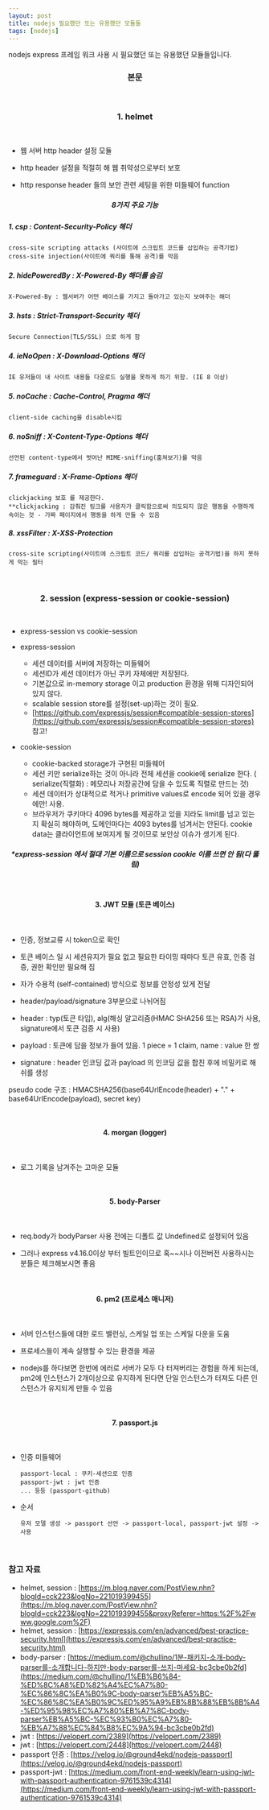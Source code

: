 ```yaml
---
layout: post
title: nodejs 필요했던 또는 유용했던 모듈들
tags: [nodejs]
---
```


 nodejs express 프레임 워크 사용 시 필요했던 또는 유용했던 모듈들입니다.

### <center>본문</center>

<br />

### <center>1. helmet</center>

<br />

 - 웹 서버 http header 설정 모듈

 - http header 설정을 적절히 해 웹 취약성으로부터 보호

 - http response header 들의 보안 관련 세팅을 위한 미들웨어 function

##### <center>8가지 주요 기능</center>

##### 1. csp : Content-Security-Policy 해더
    cross-site scripting attacks (사이트에 스크립트 코드를 삽입하는 공격기법)
    cross-site injection(사이트에 쿼리를 통해 공격)를 막음

##### 2. hidePoweredBy : X-Powered-By 해더를 숨김
    X-Powered-By : 웹서버가 어떤 베이스를 가지고 돌아가고 있는지 보여주는 해더

##### 3. hsts : Strict-Transport-Security 해더
    Secure Connection(TLS/SSL) 으로 하게 함

##### 4. ieNoOpen : X-Download-Options 해더
    IE 유저들이 내 사이트 내용들 다운로드 실행을 못하게 하기 위함. (IE 8 이상)

##### 5. noCache : Cache-Control, Pragma 해더
    client-side caching을 disable시킴

##### 6. noSniff : X-Content-Type-Options 해더
    선언된 content-type에서 벗어난 MIME-sniffing(훔쳐보기)를 막음

##### 7. frameguard : X-Frame-Options 해더
    clickjacking 보호 를 제공한다.
    **clickjacking : 감춰진 링크를 사용자가 클릭함으로써 의도되지 않은 행동을 수행하게 속이는 것 - 가짜 페이지에서 행동을 하게 만들 수 있음

##### 8. xssFilter : X-XSS-Protection
    cross-site scripting(사이트에 스크립트 코드/ 쿼리를 삽입하는 공격기법)을 하지 못하게 막는 필터
    
<br />

### <center>2. session (express-session or cookie-session) </center>

<br />

   - express-session vs cookie-session

   - express-session
     - 세션 데이터를 서버에 저장하는 미들웨어
     - 세션ID가 세션 데이터가 아닌 쿠키 자체에만 저장된다.
     - 기본값으로 in-memory storage 이고 production 환경을 위해 디자인되어 있지 않다.
     - scalable session store를 설정(set-up)하는 것이 필요.
     - [https://github.com/expressjs/session#compatible-session-stores](https://github.com/expressjs/session#compatible-session-stores) 참고!

   - cookie-session
     - cookie-backed storage가 구현된 미들웨어
     - 세션 키만 serialize하는 것이 아니라 전체 세션을 cookie에 serialize 한다. ( serialize(직렬화) : 메모리나 저장공간에 담을 수 있도록 직렬로 만드는 것)
     - 세션 데이터가 상대적으로 적거나 primitive values로 encode 되어 있을 경우에만! 사용.
     - 브라우저가 쿠키마다 4096 bytes를 제공하고 있을 지라도 limit를 넘고 있는 지 확실히 해야하며, 도메인마다는 4093 bytes를 넘겨서는 안된다. cookie data는 클라이언트에 보여지게 될 것이므로 보안상 이슈가 생기게 된다.

##### <center>*express-session 에서 절대 기본 이름으로 session cookie 이름 쓰면 안 됨(다 뚫림)</center>

<br />

#### <center>3. JWT 모듈 (토큰 베이스)</center>

<br />
  
  - 인증, 정보교류 시 token으로 확인

  - 토큰 베이스 일 시 세션유지가 필요 없고 필요한 타이밍 때마다 토큰 유효, 인증 검증, 권한 확인만 필요해 짐

  - 자가 수용적 (self-contained) 방식으로 정보를 안정성 있게 전달

  - header/payload/signature 3부분으로 나뉘어짐

  - header : typ(토큰 타입), alg(해싱 알고리즘(HMAC SHA256 또는 RSA)가 사용, signature에서 토큰 검증 시 사용)

  - payload : 토큰에 담을 정보가 들어 있음. 1 piece = 1 claim, name : value 한 쌍

  - signature : header 인코딩 값과 payload 의 인코딩 값을 합친 후에 비밀키로 해쉬를 생성

   pseudo code 구조 : HMACSHA256(base64UrlEncode(header) + "." + base64UrlEncode(payload), secret key)

<br />

#### <center>4. morgan (logger)</center>

<br />

  - 로그 기록을 남겨주는 고마운 모듈

<br />

#### <center>5. body-Parser</center>

<br />

  - req.body가 bodyParser 사용 전에는 디폴트 값 Undefined로 설정되어 있음

  - 그러나 express v4.16.0이상 부터 빌트인이므로 혹~~시나 이전버전 사용하시는 분들은 체크해보시면 좋음

<br />
  
#### <center>6. pm2 (프로세스 매니저)</center>

<br />

  - 서버 인스턴스들에 대한 로드 밸런싱, 스케일 업 또는 스케일 다운을 도움

  - 프로세스들이 계속 실행할 수 있는 환경을 제공

  - nodejs를 하다보면 한번에 에러로 서버가 모두 다 터져버리는 경험을 하게 되는데, pm2에 인스턴스가 2개이상으로 유지하게 된다면 단일 인스턴스가 터져도 다른 인스턴스가 유지되게 만들 수 있음

<br />

#### <center>7. passport.js</center>

<br />
  
  - 인증 미들웨어
  
        passport-local : 쿠키-세션으로 인증
        passport-jwt : jwt 인증
        ... 등등 (passport-github)

  - 순서
  
        유저 모델 생성 -> passport 선언 -> passport-local, passport-jwt 설정 -> 사용 

<br />

### 참고 자료 

 - helmet, session : [https://m.blog.naver.com/PostView.nhn?blogId=cck223&logNo=221019399455](https://m.blog.naver.com/PostView.nhn?blogId=cck223&logNo=221019399455&proxyReferer=https:%2F%2Fwww.google.com%2F)
 - helmet, session : [https://expressjs.com/en/advanced/best-practice-security.html](https://expressjs.com/en/advanced/best-practice-security.html)
 - body-parser : [https://medium.com/@chullino/1분-패키지-소개-body-parser를-소개합니다-하지만-body-parser를-쓰지-마세요-bc3cbe0b2fd](https://medium.com/@chullino/1%EB%B6%84-%ED%8C%A8%ED%82%A4%EC%A7%80-%EC%86%8C%EA%B0%9C-body-parser%EB%A5%BC-%EC%86%8C%EA%B0%9C%ED%95%A9%EB%8B%88%EB%8B%A4-%ED%95%98%EC%A7%80%EB%A7%8C-body-parser%EB%A5%BC-%EC%93%B0%EC%A7%80-%EB%A7%88%EC%84%B8%EC%9A%94-bc3cbe0b2fd)
 - jwt : [https://velopert.com/2389](https://velopert.com/2389)
 - jwt : [https://velopert.com/2448](https://velopert.com/2448)
 - passport 인증 : [https://velog.io/@ground4ekd/nodejs-passport](https://velog.io/@ground4ekd/nodejs-passport)
 - passport-jwt : [https://medium.com/front-end-weekly/learn-using-jwt-with-passport-authentication-9761539c4314](https://medium.com/front-end-weekly/learn-using-jwt-with-passport-authentication-9761539c4314)